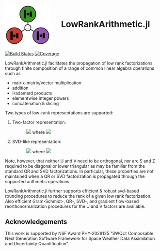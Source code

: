  
# <img align = center src="docs/assets/lowrankarithmetic_logo.png" alt="logo" width="150"/>  &emsp;LowRankArithmetic.jl 

[![Build Status](https://github.com/FHoltorf/LowRankArithmetic.jl/actions/workflows/CI.yml/badge.svg?branch=main)](https://github.com/FHoltorf/LowRankArithmetic.jl/actions/workflows/CI.yml?query=branch%3Amain)
[![Coverage](https://codecov.io/gh/FHoltorf/LowRankArithmetic.jl/branch/main/graph/badge.svg)](https://codecov.io/gh/FHoltorf/LowRankArithmetic.jl)

LowRankArithmetic.jl facilitates the propagation of low rank factorizations through finite composition of a range of common linear algebra operations such as
* matrix-matrix/vector multiplication
* addition
* Hadamard products
* elementwise integer powers
* concatenation & slicing

Two types of low-rank representations are supported:

1. Two-factor representation:

&emsp;&emsp;&emsp;&emsp;&emsp;<img src="https://render.githubusercontent.com/render/math?math=\mathbb{R}^{n\times m} \ni X = UZ^\top"> where 
<img src="https://render.githubusercontent.com/render/math?math=U\in \mathbb{R}^{n\times r}, Z\in \mathbb{R}^{m\times r}">

 
2.  SVD-like representation:

&emsp;&emsp;&emsp;&emsp;&emsp;<img src="https://render.githubusercontent.com/render/math?math=\mathbb{R}^{n\times m} \ni X = USV^\top"> where 
<img src="https://render.githubusercontent.com/render/math?math=U\in \mathbb{R}^{n\times r}, S\in \mathbb{R}^{r\times r}, V\in \mathbb{R}^{m\times r}">

Note, however, that neither U and V need to be orthogonal, nor are S and Z required to be diagonal or lower triangular as may be familiar from the standard QR and SVD factorizations. In particular, these properties are not maintained when a QR or SVD factorization is propagated through the supported arithmetic operations. 

LowRankArithmetic.jl further supports efficient & robust svd-based rounding procedures to reduce the rank of a given low rank factorization. Also efficient Gram-Schmidt-, QR-, SVD-, and gradient flow-based reorthonormalization procedures for the U and V factors are available. 

## Acknowledgements
This work is supported by NSF Award PHY-2028125 "SWQU: Composable Next Generation Software Framework for Space Weather Data Assimilation and Uncertainty Quantification".